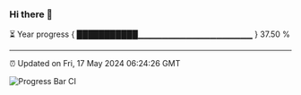 ### Hi there 👋

⏳ Year progress { ███████████▁▁▁▁▁▁▁▁▁▁▁▁▁▁▁▁▁▁▁ } 37.50 %

---

⏰ Updated on Fri, 17 May 2024 06:24:26 GMT

![Progress Bar CI](https://github.com/ZhaoGui/ZhaoGui/workflows/Progress%20Bar%20CI/badge.svg)
